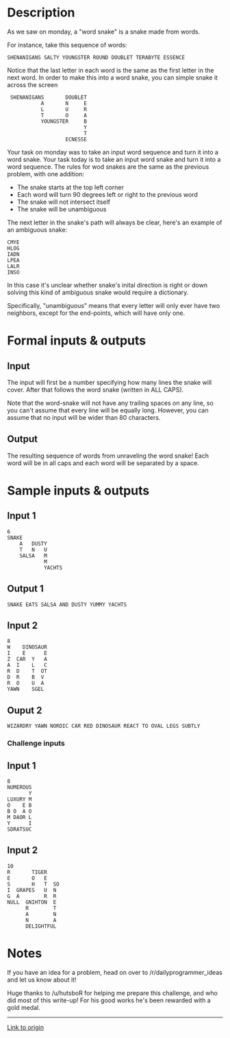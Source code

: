 # Description

As we saw on monday, a "word snake" is a snake made from words.

For instance, take this sequence of words:

`SHENANIGANS SALTY YOUNGSTER ROUND DOUBLET TERABYTE ESSENCE`

Notice that the last letter in each word is the same as the first letter in the next word. In order to make this into a word snake, you can simple snake it across the screen


     SHENANIGANS       DOUBLET
               A       N     E
               L       U     R
               T       O     A
               YOUNGSTER     B
                             Y
                             T
                       ECNESSE

Your task on monday was to take an input word sequence and turn it into a word snake. Your task today is to take an input word snake and turn it into a word sequence. The rules for wod snakes are the same as the previous problem, with one addition:

- The snake starts at the top left corner
- Each word will turn 90 degrees left or right to the previous word
- The snake will not intersect itself
- The snake will be unambiguous

The next letter in the snake's path will always be clear, here's an example of an ambiguous snake:

    CMYE
    HLOG
    IADN
    LPEA
    LALR
    INSO

In this case it's unclear whether snake's inital direction is right or down solving this kind of ambiguous snake would require a dictionary.

Specifically, "unambiguous" means that every letter will only ever have two neighbors, except for the end-points, which will have only one. 

# Formal inputs &amp; outputs

## Input

The input will first be a number specifying how many lines the snake will cover. After that follows the word snake (written in ALL CAPS).

Note that the word-snake will not have any trailing spaces on any line, so you can't assume that every line will be equally long. However, you can assume that no input will be wider than 80 characters. 

## Output

The resulting sequence of words from unraveling the word snake! Each word will be in all caps and each word will be separated by a space.

# Sample inputs &amp; outputs

## Input 1
    
    6
    SNAKE
        A   DUSTY
        T   N   U
        SALSA   M
                M
                YACHTS

## Output 1

    SNAKE EATS SALSA AND DUSTY YUMMY YACHTS

## Input 2

    8
    W    DINOSAUR
    I    E      E
    Z  CAR  Y   A
    A  I    L   C
    R  D    T  OT
    D  R    B  V
    R  O    U  A
    YAWN    SGEL

## Ouput 2

    WIZARDRY YAWN NORDIC CAR RED DINOSAUR REACT TO OVAL LEGS SUBTLY

### Challenge inputs

## Input 1

    8
    NUMEROUS
           Y
    LUXURY M
    O    E B
    B O  A O
    M DAOR L
    Y      I
    SDRATSUC

## Input 2

    10
    R       TIGER
    E       O   E
    S       H   T  SO
    I  GRAPES   U  N
    G  A        R  R
    NULL  GNIHTON  E
          R        T
          A        N
          N        A
          DELIGHTFUL

# Notes

If you have an idea for a problem, head on over to /r/dailyprogrammer_ideas and let us know about it! 

Huge thanks to /u/hutsboR for helping me prepare this challenge, and who did most of this write-up! For his good works he's been rewarded with a gold medal.

---

[Link to origin](https://www.reddit.com/r/dailyprogrammer/3bqq7p)